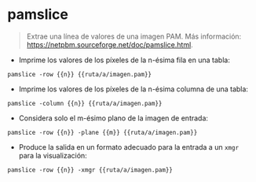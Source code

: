 # pamslice

> Extrae una línea de valores de una imagen PAM.
> Más información: <https://netpbm.sourceforge.net/doc/pamslice.html>.

- Imprime los valores de los píxeles de la n-ésima fila en una tabla:

`pamslice -row {{n}} {{ruta/a/imagen.pam}}`

- Imprime los valores de los píxeles de la n-ésima columna de una tabla:

`pamslice -column {{n}} {{ruta/a/imagen.pam}}`

- Considera solo el m-ésimo plano de la imagen de entrada:

`pamslice -row {{n}} -plane {{m}} {{ruta/a/imagen.pam}}`

- Produce la salida en un formato adecuado para la entrada a un `xmgr` para la visualización:

`pamslice -row {{n}} -xmgr {{ruta/a/imagen.pam}}`
